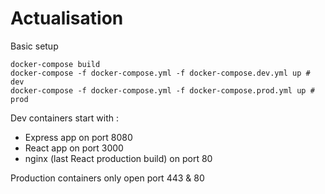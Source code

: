 # Actualisation

Basic setup

```
docker-compose build
docker-compose -f docker-compose.yml -f docker-compose.dev.yml up # dev
docker-compose -f docker-compose.yml -f docker-compose.prod.yml up # prod
```

Dev containers start with :

* Express app on port 8080
* React app on port 3000
* nginx (last React production build) on port 80

Production containers only open port 443 & 80
